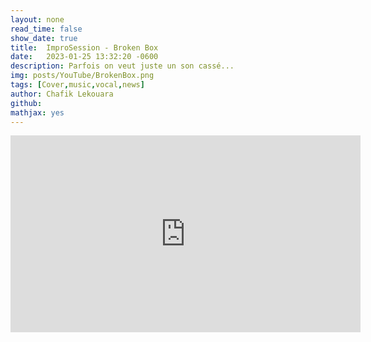 ```yaml
---
layout: none
read_time: false
show_date: true
title:  ImproSession - Broken Box
date:   2023-01-25 13:32:20 -0600
description: Parfois on veut juste un son cassé...
img: posts/YouTube/BrokenBox.png
tags: [Cover,music,vocal,news]
author: Chafik Lekouara
github:  
mathjax: yes
---
```


<body>
<p class="Youtube">
<iframe width="560" height="315" src="https://www.youtube.com/watch?v=u9LQSL9wGug" title="YouTube video player" frameborder="0" allow="accelerometer; autoplay; clipboard-write; encrypted-media; gyroscope; picture-in-picture; web-share" allowfullscreen></iframe>
</p>
  </body>